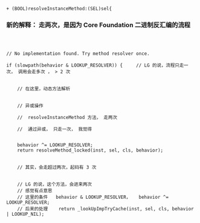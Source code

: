 `+ (BOOL)resolveInstanceMethod:(SEL)sel{`







### 新的解释： 走两次，是因为 Core Foundation 二进制反汇编的流程










```



// No implementation found. Try method resolver once.

if (slowpath(behavior & LOOKUP_RESOLVER)) {     // LG 的说，流程只走一次， 调用会走多次 ， > 2 次
    
    
    // 在这里，动态方法解析
    
    
    // 异或操作
    
    //  resolveInstanceMethod 方法， 走两次
    
    //  通过异或， 只走一次， 我觉得

    
    behavior ^= LOOKUP_RESOLVER;
    return resolveMethod_locked(inst, sel, cls, behavior);
    
    
    // 其实，会走超过两次，起码有 3 次
    
    
    // LG 的说，这个方法，会进来两次
    // 感觉有点意思
    // 这里的条件   behavior & LOOKUP_RESOLVER，   behavior ^= LOOKUP_RESOLVER;
    // 后来的处理    return _lookUpImpTryCache(inst, sel, cls, behavior | LOOKUP_NIL);




```
